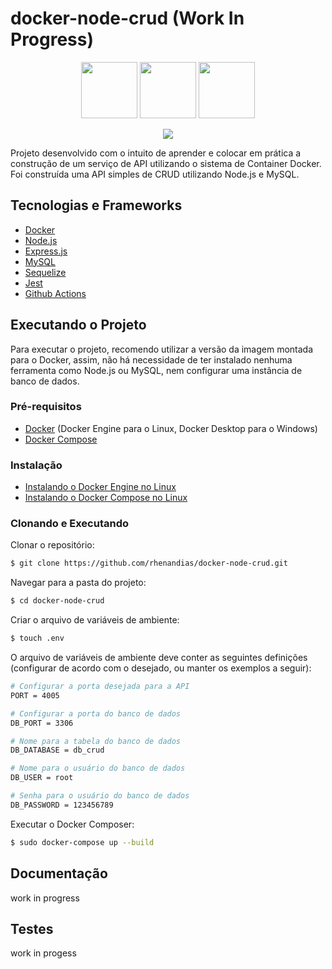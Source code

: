 # docker-node-crud (Work In Progress)

<p align="center">
    <img src="https://cdn.jsdelivr.net/gh/devicons/devicon/icons/docker/docker-plain-wordmark.svg" height="90">
    <img src="https://cdn.jsdelivr.net/gh/devicons/devicon/icons/nodejs/nodejs-original.svg" height="90">
     <img src="https://cdn.jsdelivr.net/gh/devicons/devicon/icons/mysql/mysql-plain-wordmark.svg" height="90">
</p>

<p align="center">
    <a href="https://github.com/rhenandias/docker-node-crud/actions/workflows/docker-image.yml"  target="_blank">
      <img src="https://github.com/rhenandias/docker-node-crud/actions/workflows/docker-image.yml/badge.svg" />
    </a>
    <!-- 
    <a href="https://www.codacy.com/gh/Biblioteca-de-Bolso/backend/dashboard?utm_source=github.com&amp;utm_medium=referral&amp;utm_content=Biblioteca-de-Bolso/backend&amp;utm_campaign=Badge_Grade" target="_blank">
      <img src="https://app.codacy.com/project/badge/Grade/dd2736e4dd7c40748fa497dd6b63ba4f"/>
    </a>
    -->
    <!-- 
    <a href="https://www.codacy.com/gh/Biblioteca-de-Bolso/backend/dashboard?utm_source=github.com&amp;utm_medium=referral&amp;utm_content=Biblioteca-de-Bolso/backend&amp;utm_campaign=Badge_Coverage" target="_blank">
      <img src="https://app.codacy.com/project/badge/Coverage/dd2736e4dd7c40748fa497dd6b63ba4f"/>
    </a>
    -->
    <!--
    <a href="https://documenter.getpostman.com/view/19545370/UVkmQGwd" target="_blank">
      <img src="https://img.shields.io/badge/Docs-Postman-f39f37" />
    </a>
    -->
</p>

Projeto desenvolvido com o intuito de aprender e colocar em prática a construção de um serviço de API utilizando o sistema de Container Docker. Foi construída uma API simples de CRUD utilizando Node.js e MySQL.

## Tecnologias e Frameworks

- [Docker](https://www.docker.com/)
- [Node.js](https://nodejs.org/en/)
- [Express.js](https://expressjs.com/pt-br/)
- [MySQL](https://www.mysql.com/)
- [Sequelize](https://sequelize.org/)
- [Jest](https://jestjs.io/pt-BR/)
- [Github Actions](https://github.com/rhenandias/docker-node-crud/actions)

## Executando o Projeto

Para executar o projeto, recomendo utilizar a versão da imagem montada para o Docker, assim, não há necessidade de ter instalado nenhuma ferramenta como Node.js ou MySQL, nem configurar uma instância de banco de dados.

### Pré-requisitos

- [Docker](https://www.docker.com/) (Docker Engine para o Linux, Docker Desktop para o Windows)
- [Docker Compose](https://docs.docker.com/compose/gettingstarted/)

### Instalação

- [Instalando o Docker Engine no Linux](https://docs.docker.com/engine/install/ubuntu/)
- [Instalando o Docker Compose no Linux](https://docs.docker.com/compose/install/)

### Clonando e Executando

Clonar o repositório:

```bash
$ git clone https://github.com/rhenandias/docker-node-crud.git
```

Navegar para a pasta do projeto:

```bash
$ cd docker-node-crud
```

Criar o arquivo de variáveis de ambiente:

```bash
$ touch .env
```

O arquivo de variáveis de ambiente deve conter as seguintes definições (configurar de acordo com o desejado, ou manter os exemplos a seguir):

```bash
# Configurar a porta desejada para a API
PORT = 4005

# Configurar a porta do banco de dados
DB_PORT = 3306

# Nome para a tabela do banco de dados
DB_DATABASE = db_crud

# Nome para o usuário do banco de dados
DB_USER = root

# Senha para o usuário do banco de dados
DB_PASSWORD = 123456789
```

Executar o Docker Composer:

```bash
$ sudo docker-compose up --build
```

## Documentação

work in progress

## Testes

work in progess
